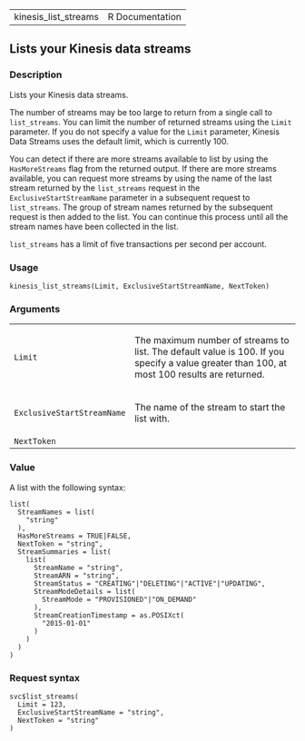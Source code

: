 <table style="width: 100%;">
<tbody>
<tr class="odd">
<td>kinesis_list_streams</td>
<td style="text-align: right;">R Documentation</td>
</tr>
</tbody>
</table>

## Lists your Kinesis data streams

### Description

Lists your Kinesis data streams.

The number of streams may be too large to return from a single call to
`list_streams`. You can limit the number of returned streams using the
`Limit` parameter. If you do not specify a value for the `Limit`
parameter, Kinesis Data Streams uses the default limit, which is
currently 100.

You can detect if there are more streams available to list by using the
`HasMoreStreams` flag from the returned output. If there are more
streams available, you can request more streams by using the name of the
last stream returned by the `list_streams` request in the
`ExclusiveStartStreamName` parameter in a subsequent request to
`list_streams`. The group of stream names returned by the subsequent
request is then added to the list. You can continue this process until
all the stream names have been collected in the list.

`list_streams` has a limit of five transactions per second per account.

### Usage

    kinesis_list_streams(Limit, ExclusiveStartStreamName, NextToken)

### Arguments

<table>
<colgroup>
<col style="width: 35%" />
<col style="width: 65%" />
</colgroup>
<tbody>
<tr class="odd">
<td><code id="kinesis_list_streams_:_Limit">Limit</code></td>
<td><p>The maximum number of streams to list. The default value is 100.
If you specify a value greater than 100, at most 100 results are
returned.</p></td>
</tr>
<tr class="even">
<td><code
id="kinesis_list_streams_:_ExclusiveStartStreamName">ExclusiveStartStreamName</code></td>
<td><p>The name of the stream to start the list with.</p></td>
</tr>
<tr class="odd">
<td><code id="kinesis_list_streams_:_NextToken">NextToken</code></td>
<td></td>
</tr>
</tbody>
</table>

### Value

A list with the following syntax:

    list(
      StreamNames = list(
        "string"
      ),
      HasMoreStreams = TRUE|FALSE,
      NextToken = "string",
      StreamSummaries = list(
        list(
          StreamName = "string",
          StreamARN = "string",
          StreamStatus = "CREATING"|"DELETING"|"ACTIVE"|"UPDATING",
          StreamModeDetails = list(
            StreamMode = "PROVISIONED"|"ON_DEMAND"
          ),
          StreamCreationTimestamp = as.POSIXct(
            "2015-01-01"
          )
        )
      )
    )

### Request syntax

    svc$list_streams(
      Limit = 123,
      ExclusiveStartStreamName = "string",
      NextToken = "string"
    )
